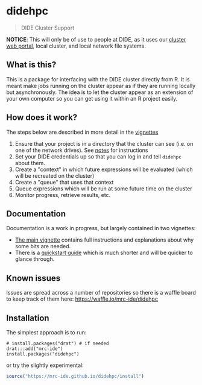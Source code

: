 # didehpc

> DIDE Cluster Support

**NOTICE**: This will only be of use to people at DIDE, as it uses our [cluster web portal](https://mrcdata.dide.ic.ac.uk/hpc), local cluster, and local network file systems.

## What is this?

This is a package for interfacing with the DIDE cluster directly from R.  It is meant make jobs running on the cluster appear as if they are running locally but asynchronously.  The idea is to let the cluster appear as an extension of your own computer so you can get using it within an R project easily.

## How does it work?

The steps below are described in more detail in the [vignettes](https://mrc-ide.github.io/didehpc)

1. Ensure that your project is in a directory that the cluster can see (i.e. on one of the network drives).  See [notes](https://mrc-ide.github.io/didehpc/vignettes/didehpc.html#mapping-network-drives) for instructions
2. Set your DIDE credentials up so that you can log in and tell `didehpc` about them.
3. Create a "context" in which future expressions will be evaluated (which will be recreated on the cluster)
4. Create a "queue" that uses that context
5. Queue expressions which will be run at some future time on the cluster
6. Monitor progress, retrieve results, etc.

## Documentation

Documentation is a work in progress, but largely contained in two vignettes:

* [The main vignette](https://mrc-ide.github.io/didehpc/vignettes/didehpc.html) contains full instructions and explanations about why some bits are needed.
* There is a [quickstart guide](https://mrc-ide.github.io/didehpc/vignettes/quickstart.html) which is much shorter and will be quicker to glance through.

## Known issues

Issues are spread across a number of repositories so there is a waffle board to keep track of them here: https://waffle.io/mrc-ide/didehpc

## Installation

The simplest approach is to run:

```
# install.packages("drat") # if needed
drat:::add("mrc-ide")
install.packages("didehpc")
```

or try the slightly experimental:

```r
source("https://mrc-ide.github.io/didehpc/install")
```
